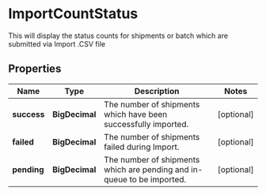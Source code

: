 

# ImportCountStatus

This will display the status counts for shipments or batch which are submitted via Import .CSV file

## Properties

| Name | Type | Description | Notes |
|------------ | ------------- | ------------- | -------------|
|**success** | **BigDecimal** | The number of shipments which have been successfully imported. |  [optional] |
|**failed** | **BigDecimal** | The number of shipments failed during Import. |  [optional] |
|**pending** | **BigDecimal** | The number of shipments which are pending and in-queue to be imported. |  [optional] |



